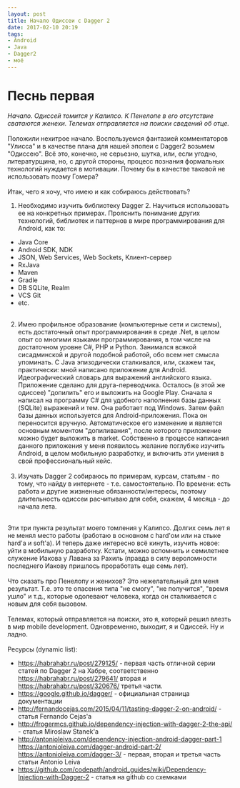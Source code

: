 ```yaml
---
layout: post
title: Начало Одиссеи с Dagger 2
date: 2017-02-10 20:19
tags:
- Android
- Java
- Dagger2
- моё
---
```


# Песнь первая<br>  
*Начало. Одиссей томится у Калипсо. К Пенелопе в его отсутствие сватаются женехи. Телемах отправляется на поиски сведений об отце.* <br><br> 
Положили нехитрое начало. Воспользуемся фантазией комментаторов "Улисса" и в качестве плана для нашей эпопеи с Dagger2 возьмем "Одиссею". Всё это, конечно, не серьезно, шутка, или, если угодно, литературщина, но, с другой стороны, процесс познания формальных технологий нуждается в мотивации. Почему бы в качестве таковой не использовать поэму Гомера?<br><br>
Итак, чего я хочу, что имею и как собираюсь действовать?<br>

1. Необходимо изучить библиотеку Dagger 2. Научиться использовать ее на конкретных примерах. Прояснить понимание других технологий, библиотек и паттернов в мире программирования для Android, как то:
- Java Core
- Android SDK, NDK
- JSON, Web Services, Web Sockets, Клиент-сервер
- RxJava
- Maven
- Gradle
- DB SQLite, Realm
- VCS Git
- etc. <br><br>

2. Имею профильное образование (компьютерные сети и системы), есть достаточный опыт программирования в среде .Net, в целом опыт со многими языками программирования, в том числе на достаточном уровне С#, PHP и Python. Занимался всякой сисадминской и другой подобной работой, обо всем нет смысла упоминать. C Java эпизодически сталкивался, или, скажем так, практически: мной написано приложение для Android. Идеографический словарь для выражений английского языка. Приложение сделано для друга-переводчика. Осталось (в этой же одиссее) "допилить" его и выложить на Google Play. Сначала я написал на программу С# для удобного наполнения базы данных (SQLite) выражений и тем. Она работает под Windows. Затем файл базы данных используется для Android-приложения. Пока он переносится вручную. Автоматическое его изменение и является основным моментом "допиливания", после которого приложение можно будет выложить в market. Собственно в процессе написания данного приложения у меня появилось желание поглубже изучить Android, в целом мобильную разработку, и включить эти умения в свой профессиональный кейс.<br><br>
3. Изучать Dagger 2 собираюсь по примерам, курсам, статьям - по тому, что найду в интернете - т.е. самостоятельно. По времени: есть работа и другие жизненные обязанности/интересы, поэтому длительность одиссеи расчитываю для себя, скажем, 4 месяца - до начала лета.
<br><br>

Эти три пункта результат моего томления у Калипсо. Долгих семь лет я не менял место работы (работаю в основном с hard'ом или на стыке hard'а и soft'a). И теперь даже интересно всё кинуть, изучить новое: уйти в мобильную разработку. Кстати, можно вспомнить и семилетнее служение Иакова у Лавана за Рахиль (правда в силу вероломности последнего Иакову пришлось проработать еще семь лет).<br><br>
Что сказать про Пенелопу и женихов? Это нежелательный для меня результат. Т.е. это те опасения типа "не смогу", "не получится", "время ушло" и т.д., которые одолевают человека, когда он сталкивается с новым для себя вызовом.<br><br>
Телемах, который отправляется на поиски, это я, который решил влезть в мир mobile development. Одновременно, выходит, я и Одиссей. Ну и ладно.<br><br>
Ресурсы (dynamic list):<br>

- <https://habrahabr.ru/post/279125/> - первая часть отличной серии статей по Dagger 2 на Хабре, соответственно <https://habrahabr.ru/post/279641/> вторая и <https://habrahabr.ru/post/320676/> третья части.
- <https://google.github.io/dagger/> - официальная страница документации
- <http://fernandocejas.com/2015/04/11/tasting-dagger-2-on-android/> - статья Fernando Cejas'a
- <http://frogermcs.github.io/dependency-injection-with-dagger-2-the-api/> - статья Miroslaw Stanek'a
- <http://antonioleiva.com/dependency-injection-android-dagger-part-1> <https://antonioleiva.com/dagger-android-part-2/> <https://antonioleiva.com/dagger-3/> - первая, вторая и третья часть статьи Antonio Leiva
- <https://github.com/codepath/android_guides/wiki/Dependency-Injection-with-Dagger-2> - статья на github со схемками



    

